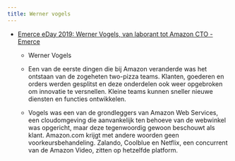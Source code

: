```yaml
---
title: Werner vogels
---
```


- [Emerce eDay 2019: Werner Vogels, van laborant tot Amazon CTO - Emerce](https://www.emerce.nl/nieuws/emerce-eday-2019-werner-vogels-laborant-tot-amazon-cto)
	 - Werner Vogels

	 - Een van de eerste dingen die bij Amazon veranderde was het ontstaan van de zogeheten two-pizza teams. Klanten, goederen en orders werden gesplitst en deze onderdelen ook weer opgebroken om innovatie te versnellen. Kleine teams kunnen sneller nieuwe diensten en functies ontwikkelen.

	 - Vogels was een van de grondleggers van Amazon Web Services, een cloudomgeving die aanvankelijk ten behoeve van de webwinkel was opgericht, maar deze tegenwoordig gewoon beschouwt als klant. Amazon.com krijgt met andere woorden geen voorkeursbehandeling. Zalando, Coolblue en Netflix, een concurrent van de Amazon Video, zitten op hetzelfde platform. 
